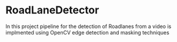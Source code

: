 # RoadLaneDetector
In this project pipeline for the detection of Roadlanes from a video is implmented using OpenCV edge detection and masking techniques
